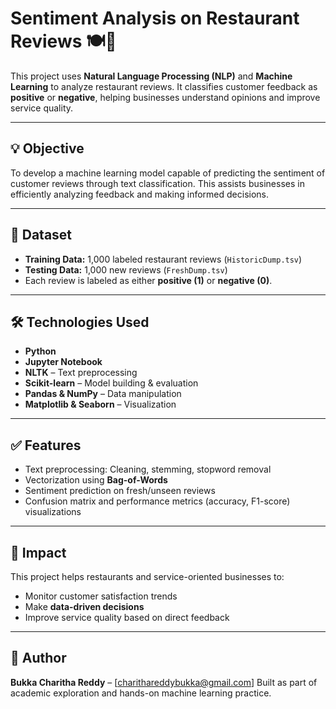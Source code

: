 # Sentiment Analysis on Restaurant Reviews 🍽️🧠

This project uses **Natural Language Processing (NLP)** and **Machine Learning** to analyze restaurant reviews. It classifies customer feedback as **positive** or **negative**, helping businesses understand opinions and improve service quality.

---

## 💡 Objective

To develop a machine learning model capable of predicting the sentiment of customer reviews through text classification. This assists businesses in efficiently analyzing feedback and making informed decisions.

---

## 📂 Dataset

* **Training Data:** 1,000 labeled restaurant reviews (`HistoricDump.tsv`)
* **Testing Data:** 1,000 new reviews (`FreshDump.tsv`)
* Each review is labeled as either **positive (1)** or **negative (0)**.

---

## 🛠️ Technologies Used

* **Python**
* **Jupyter Notebook**
* **NLTK** – Text preprocessing
* **Scikit-learn** – Model building & evaluation
* **Pandas & NumPy** – Data manipulation
* **Matplotlib & Seaborn** – Visualization

---

## ✅ Features

* Text preprocessing: Cleaning, stemming, stopword removal
* Vectorization using **Bag-of-Words**
* Sentiment prediction on fresh/unseen reviews
* Confusion matrix and performance metrics (accuracy, F1-score) visualizations

---

## 🌟 Impact

This project helps restaurants and service-oriented businesses to:

* Monitor customer satisfaction trends
* Make **data-driven decisions**
* Improve service quality based on direct feedback

---

## 📝 Author

**Bukka Charitha Reddy** – [[charithareddybukka@gmail.com](mailto:charithareddybukka@gmail.com)]
Built as part of academic exploration and hands-on machine learning practice.
